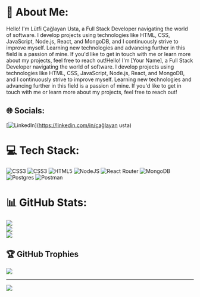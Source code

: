 # 💫 About Me:
Hello! I'm Lütfi Çağlayan Usta, a Full Stack Developer navigating the world of software. I develop projects using technologies like HTML, CSS, JavaScript, Node.js, React, and MongoDB, and I continuously strive to improve myself. Learning new technologies and advancing further in this field is a passion of mine. If you'd like to get in touch with me or learn more about my projects, feel free to reach out!Hello! I'm [Your Name], a Full Stack Developer navigating the world of software. I develop projects using technologies like HTML, CSS, JavaScript, Node.js, React, and MongoDB, and I continuously strive to improve myself. Learning new technologies and advancing further in this field is a passion of mine. If you'd like to get in touch with me or learn more about my projects, feel free to reach out!


## 🌐 Socials:
[![LinkedIn](https://img.shields.io/badge/LinkedIn-%230077B5.svg?logo=linkedin&logoColor=white)](https://linkedin.com/in/çağlayan usta) 

# 💻 Tech Stack:
![CSS3](https://img.shields.io/badge/css3-%231572B6.svg?style=for-the-badge&logo=css3&logoColor=white) ![CSS3](https://img.shields.io/badge/css3-%231572B6.svg?style=for-the-badge&logo=css3&logoColor=white) ![HTML5](https://img.shields.io/badge/html5-%23E34F26.svg?style=for-the-badge&logo=html5&logoColor=white) ![NodeJS](https://img.shields.io/badge/node.js-6DA55F?style=for-the-badge&logo=node.js&logoColor=white) ![React Router](https://img.shields.io/badge/React_Router-CA4245?style=for-the-badge&logo=react-router&logoColor=white) ![MongoDB](https://img.shields.io/badge/MongoDB-%234ea94b.svg?style=for-the-badge&logo=mongodb&logoColor=white) ![Postgres](https://img.shields.io/badge/postgres-%23316192.svg?style=for-the-badge&logo=postgresql&logoColor=white) ![Postman](https://img.shields.io/badge/Postman-FF6C37?style=for-the-badge&logo=postman&logoColor=white)
# 📊 GitHub Stats:
![](https://github-readme-stats.vercel.app/api?username=lutficaglayanusta&theme=dark&hide_border=false&include_all_commits=false&count_private=false)<br/>
![](https://github-readme-streak-stats.herokuapp.com/?user=lutficaglayanusta&theme=dark&hide_border=false)<br/>
![](https://github-readme-stats.vercel.app/api/top-langs/?username=lutficaglayanusta&theme=dark&hide_border=false&include_all_commits=false&count_private=false&layout=compact)

## 🏆 GitHub Trophies
![](https://github-profile-trophy.vercel.app/?username=lutficaglayanusta&theme=radical&no-frame=false&no-bg=true&margin-w=4)

---
[![](https://visitcount.itsvg.in/api?id=lutficaglayanusta&icon=0&color=0)](https://visitcount.itsvg.in)

<!-- Proudly created with GPRM ( https://gprm.itsvg.in ) -->
